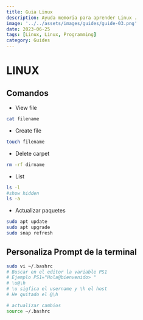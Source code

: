 ```yaml
---
title: Guia Linux
description: Ayuda memoria para aprender Linux .
image: '../../assets/images/guides/guide-03.png'
date: 2023-06-25
tags: [Linux, Linux, Programming]
category: Guides
---
```


# LINUX

## Comandos

- View file

```bash
cat filename
```

- Create file

```bash
touch filename
```

- Delete carpet

```bash
rm -rf dirname
```

- List

```bash
ls -l
#show hidden
ls -a
```

- Actualizar paquetes

```bash
sudo apt update
sudo apt upgrade
sudo snap refresh
```

## Personaliza Prompt de la terminal

```bash
sudo vi ~/.bashrc
# Buscar en el editor la variable PS1
# Ejemplo PS1="Hola@bienvenido> "
# \u@\h
# \u sigfica el username y \h el host
# He quitado el @\h

# actualizar cambios
source ~/.bashrc
```
